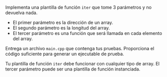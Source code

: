 Implementa una plantilla de función `iter` que tome 3 parámetros y no devuelva nada.
- El primer parámetro es la dirección de un array.
- El segundo parámetro es la longitud del array.
- El tercer parámetro es una función que será llamada en cada elemento del array.

Entrega un archivo `main.cpp` que contenga tus pruebas. Proporciona el código suficiente para generar un ejecutable de prueba.

Tu plantilla de función `iter` debe funcionar con cualquier tipo de array. El tercer parámetro puede ser una plantilla de función instanciada.
